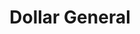 ---
title: "Dollar General"
url: /springfield/dollar-general-south-macarthur-boulevard/
shop: Kramladen
---